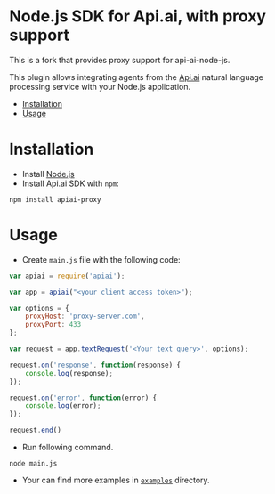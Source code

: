 # Node.js SDK for Api.ai, with proxy support

This is a fork that provides proxy support for api-ai-node-js.

This plugin allows integrating agents from the [Api.ai](http://api.ai) natural language processing service with your Node.js application.

* [Installation](#installation)
* [Usage](#usage)

# Installation

* Install [Node.js](https://nodejs.org/)
* Install Api.ai SDK with `npm`:
```shell
npm install apiai-proxy
```

# Usage
* Create `main.js` file with the following code:
```javascript
var apiai = require('apiai');

var app = apiai("<your client access token>");

var options = {    
    proxyHost: 'proxy-server.com',
    proxyPort: 433
};

var request = app.textRequest('<Your text query>', options);

request.on('response', function(response) {
    console.log(response);
});

request.on('error', function(error) {
    console.log(error);
});

request.end()
```
* Run following command.
```shell
node main.js
```
* Your can find more examples in [`examples`](examples) directory.
